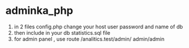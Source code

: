 # adminka_php
1) in 2 files config.php change your host user password and name of db 
2) then include in your db statistics.sql file 
3) for admin panel , use route /analitics.test/admin/ admin/admin 

